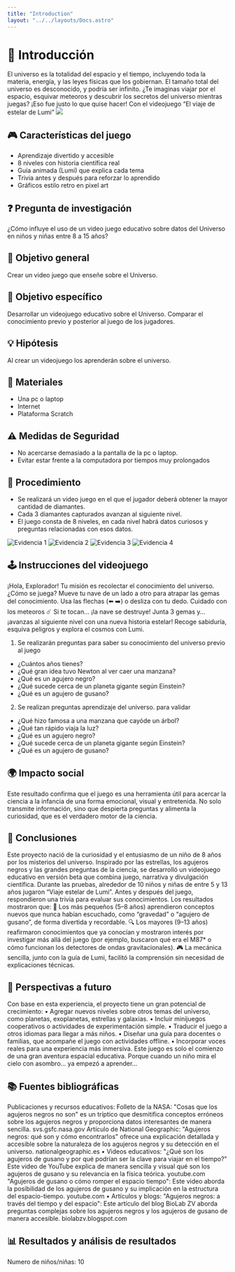 ```yaml
---
title: "Introduction"
layout: "../../layouts/Docs.astro"
---
```


# 🧪 Introducción

<div class="flex flex-wrap justify-center gap-15">
El universo es la totalidad del espacio y el
tiempo, incluyendo toda la materia,
energía, y las leyes físicas que los
gobiernan. El tamaño total del universo es
desconocido, y podría ser infinito. ¿Te
imaginas viajar por el espacio, esquivar
meteoros y descubrir los secretos del
universo mientras juegas?
¡Eso fue justo lo que quise hacer! Con el
videojuego
“El viaje de estelar de Lumi”
<img src="/imgs/cards/lumi.png" class="object-contain m-[3rem] [transform:scale(1)]">
</div>

## 🎮 Características del juego

- Aprendizaje divertido y accesible
- 8 niveles con historia científica real
- Guía animada (Lumi) que explica cada tema
- Trivia antes y después para reforzar lo aprendido
- Gráficos estilo retro en pixel art

## ❓ Pregunta de investigación

¿Cómo influye el uso de un video juego educativo sobre datos del Universo en niños y niñas entre 8 a 15 años?

## 🎯 Objetivo general

Crear un video juego que enseñe sobre
el Universo.

## 📌 Objetivo específico

Desarrollar un videojuego educativo
sobre el Universo. Comparar el
conocimiento previo y posterior al juego
de los jugadores.

## 💡 Hipótesis

Al crear un videojuego los
aprenderán sobre el universo.

## 🧰 Materiales

- Una pc o laptop
- Internet
- Plataforma Scratch

## ⚠️ Medidas de Seguridad

- No acercarse demasiado a la pantalla de la pc o laptop.
- Evitar estar frente a la computadora por tiempos muy prolongados

## 📝 Procedimiento

- Se realizará un video juego en el que el jugador deberá obtener la mayor cantidad de diamantes.
- Cada 3 diamantes capturados avanzan al siguiente nivel.
- El juego consta de 8 niveles, en cada nivel habrá datos curiosos y preguntas relacionadas con esos datos.

<div class="flex flex-wrap gap-4 justify-center my-6">
  <img src="/imgs/evidencia1.jpg" alt="Evidencia 1" class="w-35 h-20 rounded shadow" />
  <img src="/imgs/evidencia2.jpg" alt="Evidencia 2" class="w-35 h-20 rounded shadow" />
  <img src="/imgs/evidencia3.jpg" alt="Evidencia 3" class="w-35 h-20 rounded shadow" />
  <img src="/imgs/evidencia4.jpg" alt="Evidencia 4" class="w-35 h-20 rounded shadow" />
</div>

## 🕹️ Instrucciones del videojuego

¡Hola, Explorador! Tu misión es recolectar el conocimiento del universo. ¿Cómo se juega? Mueve tu nave de un lado a otro para atrapar las gemas del conocimiento. Usa las flechas (⬅️ ➡️) o desliza con tu dedo. Cuidado con los meteoros ☄️ Si te tocan… ¡la nave se destruye! Junta 3 gemas y… ¡avanzas al siguiente nivel con una nueva historia estelar! Recoge sabiduría, esquiva peligros y explora el cosmos con Lumi.

1. Se realizarán preguntas para saber su conocimiento del universo previo al juego

- ¿Cuántos años tienes?
- ¿Qué gran idea tuvo Newton al ver caer una manzana?
- ¿Qué es un agujero negro?
- ¿Qué sucede cerca de un planeta gigante según Einstein?
- ¿Qué es un agujero de gusano?

2. Se realizan preguntas aprendizaje del universo. para validar

- ¿Qué hizo famosa a una manzana que cayóde un árbol?
- ¿Qué tan rápido viaja la luz?
- ¿Qué es un agujero negro?
- ¿Qué sucede cerca de un planeta gigante según Einstein?
- ¿Qué es un agujero de gusano?

## 🌍 Impacto social

Este resultado confirma que el juego es
una herramienta útil para acercar la
ciencia a la infancia de una forma
emocional, visual y entretenida. No
solo transmite información, sino que
despierta preguntas y alimenta la
curiosidad, que es el verdadero motor
de la ciencia.

## 🏁 Conclusiones

Este proyecto nació de la curiosidad y el entusiasmo de
un niño de 8 años por los misterios del universo.
Inspirado por las estrellas, los agujeros negros y las
grandes preguntas de la ciencia, se desarrolló un
videojuego educativo en versión beta que combina juego,
narrativa y divulgación científica.
Durante las pruebas, alrededor de 10 niños y niñas de
entre 5 y 13 años jugaron “Viaje estelar de Lumi”. Antes
y después del juego, respondieron una trivia para evaluar
sus conocimientos. Los resultados mostraron que:
🧠 Los más pequeños (5–8 años) aprendieron conceptos
nuevos que nunca habían escuchado, como “gravedad”
o “agujero de gusano”, de forma divertida y recordable.
🔍 Los mayores (9–13 años) reafirmaron conocimientos
que ya conocían y mostraron interés por investigar más
allá del juego (por ejemplo, buscaron qué era el M87\* o
cómo funcionan los detectores de ondas gravitacionales).
🎮 La mecánica sencilla, junto con la guía de Lumi,
facilitó la comprensión sin necesidad de explicaciones
técnicas.

## 🚀 Perspectivas a futuro

Con base en esta experiencia, el proyecto
tiene un gran potencial de crecimiento:
• Agregar nuevos niveles sobre otros temas
del universo, como planetas, exoplanetas,
estrellas y galaxias.
• Incluir minijuegos cooperativos o actividades
de experimentación simple.
• Traducir el juego a otros idiomas para llegar
a más niños.
• Diseñar una guía para docentes o familias,
que acompañe el juego con actividades offline.
• Incorporar voces reales para una experiencia
más inmersiva.
Este juego es solo el comienzo de una gran
aventura espacial educativa. Porque cuando un
niño mira el cielo con asombro… ya empezó a
aprender…

## 📚 Fuentes bibliográficas

Publicaciones y recursos educativos:
Folleto de la NASA: "Cosas que los agujeros negros no son" es un tríptico
que desmitifica conceptos erróneos sobre los agujeros negros y
proporciona datos interesantes de manera sencilla.
svs.gsfc.nasa.gov
Artículo de National Geographic: "Agujeros negros: qué son y cómo
encontrarlos" ofrece una explicación detallada y accesible sobre la
naturaleza de los agujeros negros y su detección en el universo.
nationalgeographic.es
• Videos educativos:
"¿Qué son los agujeros de gusano y por qué podrían ser la clave para
viajar en el tiempo?" Este video de YouTube explica de manera sencilla y
visual qué son los agujeros de gusano y su relevancia en la física teórica.
youtube.com
"Agujeros de gusano o cómo romper el espacio tiempo": Este video
aborda la posibilidad de los agujeros de gusano y su implicación en la
estructura del espacio-tiempo.
youtube.com
• Artículos y blogs:
"Agujeros negros: a través del tiempo y del espacio": Este artículo del blog
BioLab ZV aborda preguntas complejas sobre los agujeros negros y los
agujeros de gusano de manera accesible.
biolabzv.blogspot.com

## 📊 Resultados y análisis de resultados

Numero de niños/niñas: 10
